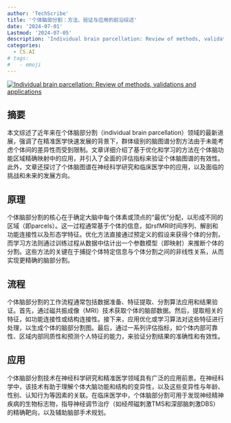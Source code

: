 ```yaml
---
author: 'TechScribe'
title: '个体脑部分割：方法、验证与应用的前沿综述'
date: '2024-07-01'
Lastmod: '2024-07-05'
description: 'Individual brain parcellation: Review of methods, validations and applications'
categories:
  - CS.AI
# tags:
#   - emoji
---
```


[![Individual brain parcellation: Review of methods, validations and applications](https://arxiv-research-1301205113.cos.ap-guangzhou.myqcloud.com/images/2407.00984v1.pdf_0.jpg)](https://arxiv.org/abs/2407.00984v1)

## 摘要

本文综述了近年来在个体脑部分割（individual brain parcellation）领域的最新进展，强调了在精准医学快速发展的背景下，群体级别的脑图谱分割方法由于未能考虑个体间的差异性而受到限制。文章详细介绍了基于优化和学习的方法在个体脑功能区域精确映射中的应用，并引入了全面的评估指标来验证个体脑图谱的有效性。此外，文章还探讨了个体脑图谱在神经科学研究和临床医学中的应用，以及面临的挑战和未来的发展方向。<!--more-->

## 原理

个体脑部分割的核心在于确定大脑中每个体素或顶点的“最优”分配，以形成不同的区域（即parcels）。这一过程通常基于个体的信息，如rsfMRI时间序列、解剖和功能连接性以及形态学特征。优化方法直接通过预定义的假设来获得个体的分割，而学习方法则通过训练过程从数据中估计出一个参数模型（即映射）来推断个体的分割。这些方法的关键在于捕捉个体特定信息与个体分割之间的非线性关系，从而实现更精确的脑部分割。

## 流程

个体脑部分割的工作流程通常包括数据准备、特征提取、分割算法应用和结果验证。首先，通过磁共振成像（MRI）技术获取个体的脑部数据。然后，提取相关的特征，如功能连接性或结构连接性。接下来，应用优化或学习算法对这些特征进行处理，以生成个体的脑部分割图。最后，通过一系列评估指标，如个体内部可靠性、区域内部同质性和预测个人特征的能力，来验证分割结果的准确性和有效性。

## 应用

个体脑部分割技术在神经科学研究和精准医学领域具有广泛的应用前景。在神经科学中，该技术有助于理解个体大脑功能和结构的变异性，以及这些变异性与年龄、性别、认知行为等因素的关联。在临床医学中，个体脑部分割可用于发现神经精神疾病的生物标志物，指导神经调节治疗（如经颅磁刺激TMS和深部脑刺激DBS）的精确靶向，以及辅助脑部手术规划。